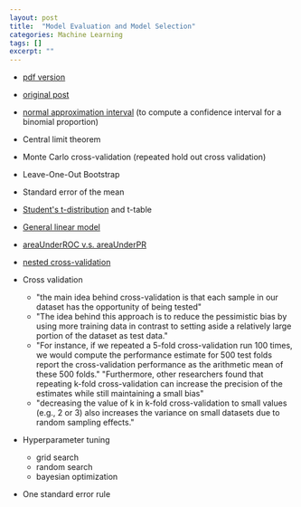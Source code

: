 ```yaml
---
layout: post
title:  "Model Evaluation and Model Selection"
categories: Machine Learning
tags: []
excerpt: ""
---
```

- [pdf version](https://sebastianraschka.com/pdf/manuscripts/model-eval.pdf)

- [original post](https://sebastianraschka.com/blog/2016/model-evaluation-selection-part1.html)

- [normal approximation interval](https://en.wikipedia.org/wiki/Binomial_proportion_confidence_interval#Normal_approximation_interval) (to compute a confidence interval for a binomial proportion)
- Central limit theorem 
- Monte Carlo cross-validation (repeated hold out cross validation)
- Leave-One-Out Bootstrap
- Standard error of the mean
- [Student's t-distribution](https://en.wikipedia.org/wiki/Student's_t-distribution) and t-table
- [General linear model](https://en.wikipedia.org/wiki/Generalized_linear_model)
- [areaUnderROC  v.s. areaUnderPR](https://stats.stackexchange.com/questions/90779/area-under-the-roc-curve-or-area-under-the-pr-curve-for-imbalanced-data)
- [nested cross-validation](http://scikit-learn.org/stable/auto_examples/model_selection/plot_nested_cross_validation_iris.html)
- Cross validation
    - "the main idea behind cross-validation is that each sample in our dataset has the opportunity of being tested"
    - "The idea behind this approach is to reduce the pessimistic bias by using more training data in contrast to setting aside a relatively large portion of the dataset as test data."
    - "For instance, if we repeated a 5-fold cross-validation run 100 times, we would compute the performance estimate for 500 test folds report the cross-validation performance as the arithmetic mean of these 500 folds." "Furthermore, other researchers found that repeating k-fold cross-validation can increase the precision of the estimates while still maintaining a small bias"
    - "decreasing the value of k in k-fold cross-validation to small values (e.g., 2 or 3) also increases the variance on small datasets due to random sampling effects."
- Hyperparameter tuning 
    - grid search
    - random search
    - bayesian optimization
- One standard error rule
